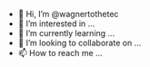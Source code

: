 - 👋 Hi, I’m @wagnertothetec
- 👀 I’m interested in ...
- 🌱 I’m currently learning ...
- 💞️ I’m looking to collaborate on ...
- 📫 How to reach me ...

<!---
wagnertothetec/wagnertothetec is a ✨ special ✨ repository because its `README.md` (this file) appears on your GitHub profile.
You can click the Preview link to take a look at your changes.
--->
